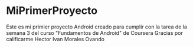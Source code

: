 # MiPrimerProyecto
Este es mi primier proyecto Android creado para cumplir con la tarea de la semana 3 del curso "Fundamentos de Android" de Coursera
Gracias por calificarme
Hector Ivan Morales Ovando
